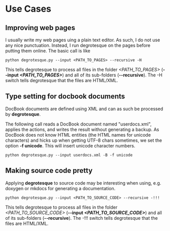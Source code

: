 Use Cases
=========

## Improving web pages

I usually write my web pages uing a plain text editor.
As such, I do not use any nice punctuation.
Instead, I run degrotesque on the pages before putting them online.
The basic call is like

```shell
python degrotesque.py --input <PATH_TO_PAGES> --recursive -H
```

This tells degrotesque to process all files in the folder *&lt;PATH_TO_PAGES&gt;*
(**--input *&lt;PATH_TO_PAGES&gt;***) and all of its sub-folders (**--recursive**).
The -H switch tells degrotesque that the files are HTML/XML.


## Type setting for docbook documents

DocBook documents are defined using XML and can as such be processed by **degrotesque**.

The following call reads a DocBook document named "userdocs.xml", applies the actions,
and writes the result without generating a backup. As DocBook does not know HTML entities
(the HTML names for unicode characters) and hicks up when getting UTF-8 chars sometimes,
we set the option **-f unicode**. This will insert unicode character numbers.

```shell
python degrotesque.py --input userdocs.xml -B -f unicode
```


## Making source code pretty

Applying **degrotesque** to source code may be interesting when using, e.g.
doxygen or mkdocs for generating a documentation.

```shell
python degrotesque.py --input <PATH_TO_SOURCE_CODE> --recursive -!!!
```

This tells degrotesque to process all files in the folder *&lt;PATH_TO_SOURCE_CODE&gt;*
(**--input *&lt;PATH_TO_SOURCE_CODE&gt;***) and all of its sub-folders (**--recursive**).
The -!!! switch tells degrotesque that the files are HTML/XML.


